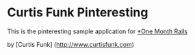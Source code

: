 # Curtis Funk Pinteresting

This is the pinteresting sample application for
[*One Month Rails](http://onemonthrails.com)

by [Curtis Funk] (http://www.curtisfunk.com)